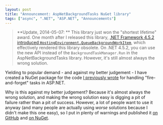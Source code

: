 ```yaml
---
layout: post
title: "Announcement: AspNetBackgroundTasks NuGet library"
tags: ["async", ".NET", "ASP.NET", "Announcements"]
---
```

> **Update, 2014-05-07: ** This library just won the "shortest lifetime" award. One month after I released this library, [.NET Framework 4.5.2 introduced `HostingEnvironment.QueueBackgroundWorkItem`](http://msdn.microsoft.com/en-us/library/ms171868(v=vs.110).aspx#v452), which effectively rendered this library obsolete. On .NET 4.5.2, you can use the new API instead of the `BackgroundTaskManager.Run` in the AspNetBackgroundTasks library. However, it's still almost always the wrong solution.




Yielding to popular demand - and against my better judgement - I have created a NuGet package for the code [I previously wrote](http://blog.stephencleary.com/2012/12/returning-early-from-aspnet-requests.html) for handling "fire-and-forget" tasks in ASP.NET.





Why is this against my better judgement? Because it's almost always the wrong solution, and making the wrong solution easy is digging a pit of failure rather than a pit of success. However, a lot of people want to use it anyway (and many people are actually using _worse_ solutions because I didn't make this one easy), so I put in plenty of warnings and published it [on GitHub](https://github.com/StephenCleary/AspNetBackgroundTasks) and [on NuGet](https://www.nuget.org/packages/Nito.AspNetBackgroundTasks/).

